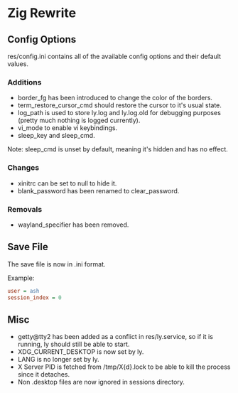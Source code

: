 # Zig Rewrite

## Config Options

res/config.ini contains all of the available config options and their default values.

### Additions

+ border\_fg has been introduced to change the color of the borders.
+ term\_restore\_cursor\_cmd should restore the cursor to it's usual state.
+ log\_path is used to store ly.log and ly.log.old for debugging purposes (pretty much nothing is logged currently).
+ vi\_mode to enable vi keybindings.
+ sleep\_key and sleep\_cmd.

Note: sleep\_cmd is unset by default, meaning it's hidden and has no effect. 

### Changes

+ xinitrc can be set to null to hide it.
+ blank\_password has been renamed to clear\_password.

### Removals

+ wayland\_specifier has been removed.

## Save File

The save file is now in .ini format.

Example:

```ini
user = ash
session_index = 0
```

## Misc

+ getty@tty2 has been added as a conflict in res/ly.service, so if it is running, ly should still be able to start.
+ XDG\_CURRENT\_DESKTOP is now set by ly.
+ LANG is no longer set by ly.
+ X Server PID is fetched from /tmp/X{d}.lock to be able to kill the process since it detaches.
+ Non .desktop files are now ignored in sessions directory.
